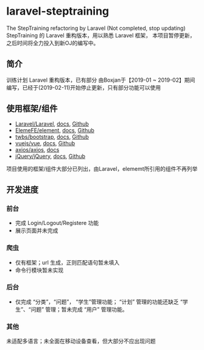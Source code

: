 # laravel-steptraining
The StepTraining refactoring by Laravel (Not completed, stop updating)
StepTraining 的 Laravel 重构版本，用以熟悉 Laravel 框架， 本项目暂停更新，之后时间将全力投入到新OJ的编写中。

## 简介
训练计划 Laravel 重构版本，已有部分 由Boxjan于【2019-01 ~ 2019-02】期间编写，已经于(2019-02-11)开始停止更新，只有部分功能可以使用

## 使用框架/组件
- [Laravel/Laravel](https://laravel.com/), [docs](https://laravel.com/docs/5.7), [Github](https://github.com/laravel/laravel)
- [ElemeFE/element](https://element.eleme.io/), [docs](https://element.eleme.io/#/zh-CN/component/installation), [Github](https://github.com/ElemeFE/element)
- [twbs/bootstrap](https://getbootstrap.com/), [docs](https://getbootstrap.com/docs/4.2/getting-started/introduction/), [Github](https://github.com/twbs/bootstrap)
- [vuejs/vue](https://vuejs.org/), [docs](https://vuejs.org/v2/guide/), [Github](https://github.com/vuejs/vue)
- [axios/axios](https://github.com/axios/axios), [docs](https://github.com/axios/axios/blob/master/README.md)
- [jQuery/jQuery](https://jquery.com/), [docs](https://api.jquery.com/), [Github](https://github.com/jquery/jquery)

项目使用的框架/组件大部分已列出，由Laravel，elememt所引用的组件不再列举

## 开发进度
### 前台
- 完成 Login/Logout/Registere 功能
- 展示页面并未完成

### 爬虫
- 仅有框架；url 生成，正则匹配语句暂未填入
- 命令行模块暂未实现

### 后台
- 仅完成 “分类”，“问题”， “学生”管理功能； “计划” 管理的功能还缺乏 “学生”、“问题” 管理；暂未完成 “用户” 管理功能。

### 其他
未适配多语言；未全面在移动设备查看，但大部分不应出现问题
